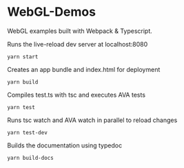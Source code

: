 # WebGL-Demos
WebGL examples built with Webpack & Typescript.

Runs the live-reload dev server at localhost:8080
```
yarn start 
```

Creates an app bundle and index.html for deployment
```
yarn build
``` 

Compiles test.ts with tsc and executes AVA tests
```
yarn test
``` 

Runs tsc watch and AVA watch in parallel to reload changes
```
yarn test-dev
``` 

Builds the documentation using typedoc
```
yarn build-docs
``` 
